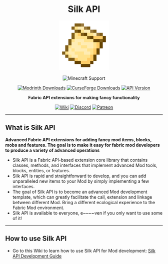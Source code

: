 <div style="text-align:center">

# Silk API

<img src="../img/icon.png" alt="Logo" width="160" height="160" />

![Minecraft Support](https://img.shields.io/badge/SUPPORT_FOR_MC-1.20_~_1.20.4-52A535.svg?style=for-the-badge)

[![Modrinth Downloads](https://img.shields.io/modrinth/dt/3je4UK0t?style=flat-square&logo=modrinth&color=66D676)](https://modrinth.com/mod/silk-api)
[![CurseForge Downloads](https://img.shields.io/curseforge/dt/902155?style=flat-square&logo=curseforge&color=E06D44)](https://www.curseforge.com/minecraft/mc-mods/silk-api)
[![API Version](https://img.shields.io/modrinth/v/3je4UK0t?style=flat-square&logo=github&color=FFFFFF)](https://github.com/Silk-MC/Silk-API)

**Fabric API extensions for making fancy functionality**

[<img alt="Wiki" height="64" src="https://cdn.simpleicons.org/wikipedia/000000/FFFFFF]" width="64"/>](https://silk-mc.gitbook.io/silk-api)
[<img alt="Discord" height="64" src="https://cdn.simpleicons.org/discord" width="64"/>](https://discord.com/invite/ZJuQyH2RBz)
[<img alt="Patreon" height="64" src="https://cdn.simpleicons.org/patreon/000000/FFFFFF" width="64"/>](https://www.patreon.com/GameGeek_Saikel)

</div>

---

## What is Silk API

**Advanced Fabric API extensions for adding fancy mod items, blocks, mobs and features. The goal is to make it easy for fabric mod developers to produce a
variety of advanced operations**

- Silk API is a Fabric API-based extension core library that contains classes, methods, and interfaces that implement advanced Mod tools, blocks, entities,
  or features.
- Silk API is rapid and straightforward to develop, and you can add unparalleled new items to your Mod by simply implementing a few interfaces.
- The goal of Silk API is to become an advanced Mod development template, which can greatly facilitate the call, extension and linkage between different
  Mod. Bring a different ecological experience to the Fabric Mod environment.
- Silk API is available to everyone, e~~~~ven if you only want to use some of it!

---

## How to use Silk API

- Go to this Wiki to learn how to use Silk API for Mod development: [Silk API Development Guide](https://silk-mc.gitbook.io/silk-api)